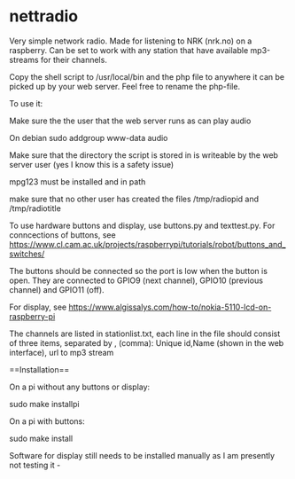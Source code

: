 
# nettradio

Very simple network radio. Made for listening to NRK (nrk.no) on a raspberry. Can be set to work with any station
that have available mp3-streams for their channels.


Copy the shell script to /usr/local/bin and the php file to anywhere it can be picked up by your web server. Feel
free to rename the php-file.

To use it:

Make sure the the user that the web server runs as can play audio

On debian
sudo addgroup www-data audio

Make sure that the directory the script is stored in is writeable by the web server user (yes I know this is a safety issue)

mpg123 must be installed and in path

make sure that no other user has created the files /tmp/radiopid and /tmp/radiotitle

To use hardware buttons and display, use buttons.py and texttest.py. 
For conncections of buttons, see https://www.cl.cam.ac.uk/projects/raspberrypi/tutorials/robot/buttons_and_switches/ 

The buttons should be connected so the port is low when the button is open. They are connected to GPIO9 (next channel), GPIO10 (previous channel) and GPIO11 (off).


For display, see https://www.algissalys.com/how-to/nokia-5110-lcd-on-raspberry-pi

The channels are listed in stationlist.txt, each line in the file should consist of three items, separated by , (comma): Unique id,Name (shown in the web interface), url to mp3 stream


==Installation==

On a pi without any buttons or display:

sudo make installpi

On a pi with buttons:

sudo make install


Software for display still needs to be installed manually as I am presently not testing it - 


